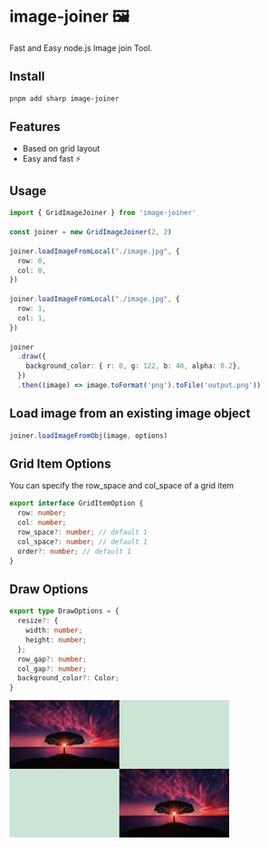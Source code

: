 # image-joiner 🖼️

Fast and Easy node.js Image join Tool.

## Install

```sh
pnpm add sharp image-joiner
```
## Features

- Based on grid layout
- Easy and fast ⚡

## Usage

```ts
import { GridImageJoiner } from 'image-joiner'

const joiner = new GridImageJoiner(2, 2)

joiner.loadImageFromLocal("./image.jpg", {
  row: 0,
  col: 0,
})

joiner.loadImageFromLocal("./image.jpg", {
  row: 1,
  col: 1,
})

joiner
  .draw({
    background_color: { r: 0, g: 122, b: 40, alpha: 0.2},
  })
  .then((image) => image.toFormat('png').toFile('output.png'))

```

## Load image from an existing image object

```ts
joiner.loadImageFromObj(image, options)
```

## Grid Item Options

You can specify the row_space and col_space of a grid item

```ts
export interface GridItemOption {
  row: number;
  col: number;
  row_space?: number; // default 1
  col_space?: number; // default 1
  order?: number; // default 1
}
```

## Draw Options

```ts
export type DrawOptions = {
  resize?: {
    width: number;
    height: number;
  };
  row_gap?: number;
  col_gap?: number;
  background_color?: Color;
}
```

![](examples/base.png)
